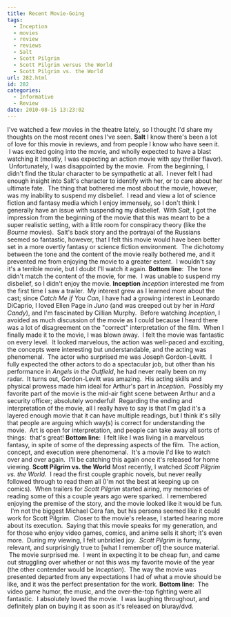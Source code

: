 ```yaml
---
title: Recent Movie-Going
tags:
  - Inception
  - movies
  - review
  - reviews
  - Salt
  - Scott Pilgrim
  - Scott Pilgrim versus the World
  - Scott Pilgrim vs. the World
url: 282.html
id: 282
categories:
  - Informative
  - Review
date: 2010-08-15 13:23:02
---
```


I've watched a few movies in the theatre lately, so I thought I'd share my thoughts on the most recent ones I've seen. **Salt** I know there's been a lot of love for this movie in reviews, and from people I know who have seen it.  I was excited going into the movie, and wholly expected to have a blast watching it (mostly, I was expecting an action movie with spy thriller flavor).  Unfortunately, I was disappointed by the movie.  From the beginning, I didn't find the titular character to be sympathetic at all.  I never felt I had enough insight into Salt's character to identify with her, or to care about her ultimate fate.  The thing that bothered me most about the movie, however, was my inability to suspend my disbelief.  I read and view a lot of science fiction and fantasy media which I enjoy immensely, so I don't think I generally have an issue with suspending my disbelief.  With _Salt_, I got the impression from the beginning of the movie that this was meant to be a super realistic setting, with a little room for conspiracy theory (like the _Bourne_ movies).  Salt's back story and the portrayal of the Russians seemed so fantastic, however, that I felt this movie would have been better set in a more overtly fantasy or science fiction environment.  The dichotomy between the tone and the content of the movie really bothered me, and it prevented me from enjoying the movie to a greater extent.  I wouldn't say it's a terrible movie, but I doubt I'll watch it again. **Bottom line**:  The tone didn't match the content of the movie, for me.  I was unable to suspend my disbelief, so I didn't enjoy the movie. **Inception** _Inception_ interested me from the first time I saw a trailer.  My interest grew as I learned more about the cast; since _Catch Me if You Can_, I have had a growing interest in Leonardo DiCaprio, I loved Ellen Page in _Juno_ (and was creeped out by her in _Hard Candy_), and I'm fascinated by Cillian Murphy.  Before watching _Inception_, I avoided as much discussion of the movie as I could because I heard there was a lot of disagreement on the "correct" interpretation of the film.  When I finally made it to the movie, I was blown away.  I felt the movie was fantastic on every level.  It looked marvelous, the action was well-paced and exciting, the concepts were interesting but understandable, and the acting was phenomenal.  The actor who surprised me was Joseph Gordon-Levitt.  I fully expected the other actors to do a spectacular job, but other than his performance in _Angels in the Outfield_, he had never really been on my radar.  It turns out, Gordon-Levitt was amazing.  His acting skills and physical prowess made him ideal for Arthur's part in _Inception_.  Possibly my favorite part of the movie is the mid-air fight scene between Arthur and a security officer; absolutely wonderful!  Regarding the ending and interpretation of the movie, all I really have to say is that I'm glad it's a layered enough movie that it can have multiple readings, but I think it's silly that people are arguing which way(s) is correct for understanding the movie.  Art is open for interpretation, and people can take away all sorts of things:  that's great! **Bottom line**:  I felt like I was living in a marvelous fantasy, in spite of some of the depressing aspects of the film.  The action, concept, and execution were phenomenal.  It's a movie I'd like to watch over and over again.  I'll be catching this again once it's released for home viewing. **Scott Pilgrim vs. the World** Most recently, I watched _Scott Pilgrim vs. the World_.  I read the first couple graphic novels, but never really followed through to read them all (I'm not the best at keeping up on comics).  When trailers for _Scott Pilgrim_ started airing, my memories of reading some of this a couple years ago were sparked.  I remembered enjoying the premise of the story, and the movie looked like it would be fun.   I'm not the biggest Michael Cera fan, but his persona seemed like it could work for Scott Pilgrim.  Closer to the movie's release, I started hearing more about its execution.  Saying that this movie speaks for my generation, and for those who enjoy video games, comics, and anime sells it short; it's even more.  During my viewing, I felt unbridled joy.  _Scott Pilgrim_ is funny, relevant, and surprisingly true to \[what I remember of\] the source material.  The movie surprised me.  I went in expecting it to be cheap fun, and came out struggling over whether or not this was my favorite movie of the year (the other contender would be _Inception_).  The way the movie was presented departed from any expectations I had of what a movie should be like, and it was the perfect presentation for the work. **Bottom line**:  The video game humor, the music, and the over-the-top fighting were all fantastic.  I absolutely loved the movie.  I was laughing throughout, and definitely plan on buying it as soon as it's released on bluray/dvd.